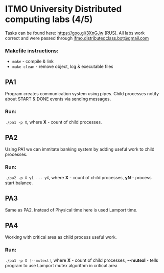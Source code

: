 # ITMO University Distributed computing labs (4/5)
Tasks can be found here: https://goo.gl/3XnGJw (RUS). All labs work correct and were passed through ifmo.distributedclass.bot@gmail.com

### Makefile instructions:
* `make` - compile & link
* `make clean` - remove object, log & executable files

## PA1
Program creates communication system using pipes. Child processes notify about START & DONE events via sending messages.

### Run:
`./pa1 -p X`, where <b>X</b> - count of child processes.

## PA2
Using PA1 we can immitate banking system by adding useful work to child processes.

### Run:
`./pa2 -p X y1 ... yX`, where <b>X</b> - count of child processes, <b>yN</b> - process start balance.

## PA3
Same as PA2. Instead of Physical time here is used Lamport time.

## PA4
Working with critical area as child process useful work.

### Run:
`./pa1 -p X [--mutexl]`, where <b>X</b> - count of child processes, <b>--mutexl</b> - tells program to use Lamport mutex algorithm in critical area
